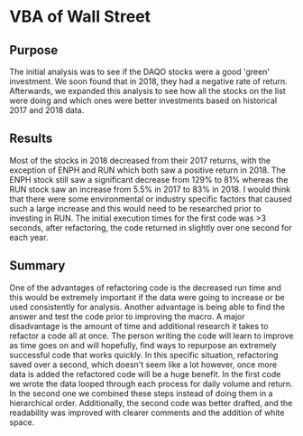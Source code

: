 # VBA of Wall Street

## Purpose

The initial analysis was to see if the DAQO stocks were a good 'green' investment. We soon found that in 2018, they had a negative rate of return. Afterwards, we expanded this analysis to see how all the stocks on the list were doing and which ones were better investments based on historical 2017 and 2018 data. 
## Results
Most of the stocks in 2018 decreased from their 2017 returns, with the exception of ENPH and RUN which both saw a positive return in 2018. The ENPH stock still saw a significant decrease from 129% to 81% whereas the RUN stock saw an increase from 5.5% in 2017 to 83% in 2018. I would think that there were some environmental or industry specific factors that caused such a large increase and this would need to be researched prior to investing in RUN. 
The initial execution times for the first code was >3 seconds, after refactoring, the code returned in slightly over one second for each year.
## Summary
One of the advantages of refactoring code is the decreased run time and this would be extremely important if the data were going to increase or be used consistently for analysis. Another advantage is being able to find the answer and test the code prior to improving the macro. A major disadvantage is the amount of time and additional research it takes to refactor a code all at once. The person writing the code will learn to improve as time goes on and will hopefully, find ways to repurpose an extremely successful code that works quickly.
In this specific situation, refactoring saved over a second, which doesn't seem like a lot however, once more data is added the refactored code will be a huge benefit. In the first code we wrote the data looped through each process for daily volume and return. In the second one we combined these steps instead of doing them in a hierarchical order. Additionally, the second code was better drafted, and the readability was improved with clearer comments and the addition of white space.
